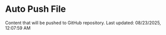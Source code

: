 # Auto Push File

Content that will be pushed to GitHub repository.
Last updated: 08/23/2025, 12:07:59 AM